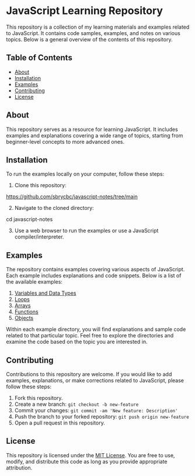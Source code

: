 # JavaScript Learning Repository

This repository is a collection of my learning materials and examples related to JavaScript. It contains code samples, examples, and notes on various topics. Below is a general overview of the contents of this repository.

## Table of Contents

- [About](#about)
- [Installation](#installation)
- [Examples](#examples)
- [Contributing](#contributing)
- [License](#license)

## About

This repository serves as a resource for learning JavaScript. It includes examples and explanations covering a wide range of topics, starting from beginner-level concepts to more advanced ones.

## Installation

To run the examples locally on your computer, follow these steps:

1. Clone this repository:

https://github.com/sbrycbc/javascript-notes/tree/main


2. Navigate to the cloned directory:

cd javascript-notes


3. Use a web browser to run the examples or use a JavaScript compiler/interpreter.

## Examples

The repository contains examples covering various aspects of JavaScript. Each example includes explanations and code snippets. Below is a list of the available examples:

1. [Variables and Data Types](examples/variables-and-data-types)
2. [Loops](examples/loops)
3. [Arrays](examples/arrays)
4. [Functions](https://github.com/sbrycbc/javascript-notes/tree/main/functions)
5. [Objects](https://github.com/sbrycbc/javascript-notes/tree/main/objects)

Within each example directory, you will find explanations and sample code related to that particular topic. Feel free to explore the directories and examine the code based on the topic you are interested in.

## Contributing

Contributions to this repository are welcome. If you would like to add examples, explanations, or make corrections related to JavaScript, please follow these steps:

1. Fork this repository.
2. Create a new branch: `git checkout -b new-feature`
3. Commit your changes: `git commit -am 'New feature: Description'`
4. Push the branch to your forked repository: `git push origin new-feature`
5. Open a pull request in this repository.

## License

This repository is licensed under the [MIT License](LICENSE). You are free to use, modify, and distribute this code as long as you provide appropriate attribution.



